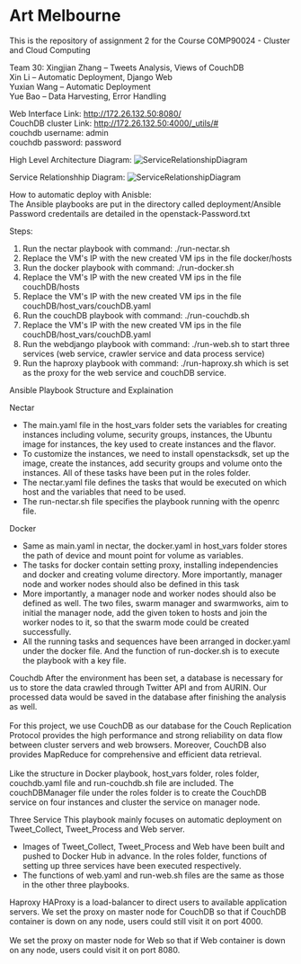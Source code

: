 # Art Melbourne 

This is the repository of assignment 2 for the Course COMP90024 - Cluster and Cloud Computing

Team 30:
Xingjian Zhang – Tweets Analysis, Views of CouchDB<br/>
Xin Li – Automatic Deployment, Django Web<br/>
Yuxian Wang – Automatic Deployment<br/>
Yue Bao – Data Harvesting, Error Handling<br/>


Web Interface Link: http://172.26.132.50:8080/<br/>
CouchDB cluster Link: http://172.26.132.50:4000/_utils/#<br/>
couchdb username: admin<br/>
couchdb password: password<br/>


High Level Architecture Diagram:
![ServiceRelationshipDiagram](https://github.com/xinl961104/City_Analytics_Cloud/tree/master/pictures/architecture_diagram.png)

Service Relationshhip Diagram:
![ServiceRelationshipDiagram](https://github.com/xinl961104/City_Analytics_Cloud/tree/master/pictures/service_relationships.png.png)


How to automatic deploy with Anisble: <br/>
The Ansible playbooks are put in the directory called deployment/Ansible<br/>
Password credentails are detailed in the openstack-Password.txt <br/>

Steps:<br/>
1. Run the nectar playbook with command: ./run-nectar.sh
2. Replace the VM's IP with the new created VM ips in the file docker/hosts 
3. Run the docker playbook with command: ./run-docker.sh
4. Replace the VM's IP with the new created VM ips in the file couchDB/hosts 
5. Replace the VM's IP with the new created VM ips in the file couchDB/host_vars/couchDB.yaml
6. Run the couchDB playbook with command: ./run-couchdb.sh
7. Replace the VM's IP with the new created VM ips in the file couchDB/host_vars/couchDB.yaml
8. Run the webdjango playbook with command: ./run-web.sh to start three services (web service, crawler service and data process service)
9. Run the haproxy playbook with command: ./run-haproxy.sh which is set as the proxy for the web service and couchDB service.

Ansible Playbook Structure and Explaination

Nectar
 - The main.yaml file in the host_vars folder sets the variables for creating instances including volume, security groups, instances, the Ubuntu image for instances, the key used to create instances and the flavor.
 - To customize the instances, we need to install openstacksdk, set up the image, create the instances, add security groups and volume onto the instances. All of these tasks have been put in the roles folder.
 - The nectar.yaml file defines the tasks that would be executed on which host and the variables that need to be used.
 - The run-nectar.sh file specifies the playbook running with the openrc file.

Docker
- Same as main.yaml in nectar, the docker.yaml in host_vars folder stores the path of device and mount point for volume as variables.
- The tasks for docker contain setting proxy, installing independencies and docker and creating volume directory. More importantly, manager node and worker nodes should also be defined in this task
- More importantly, a manager node and worker nodes should also be defined as well. The two files, swarm manager and swarmworks, aim to initial the manager node, add the given token to hosts and join the worker nodes to it, so that the swarm mode could be created successfully.
- All the running tasks and sequences have been arranged in docker.yaml under the docker file. And the function of run-docker.sh is to execute the playbook with a key file.

Couchdb
After the environment has been set, a database is necessary for us to store the data crawled through Twitter API and from AURIN. Our processed data would be saved in the database after finishing the analysis as well. <br/><br/>For this project, we use CouchDB as our database for the Couch Replication Protocol provides the high performance and strong reliability on data flow between cluster servers and web browsers. Moreover, CouchDB also provides MapReduce for comprehensive and efficient data retrieval.<br/><br/>
Like the structure in Docker playbook, host_vars folder, roles folder, couchdb.yaml file and run-couchdb.sh file are included.
The couchDBManager file under the roles folder is to create the CouchDB service on four instances and cluster the service on manager node.

Three Service
This playbook mainly focuses on automatic deployment on Tweet_Collect, Tweet_Process and Web server. 
- Images of Tweet_Collect, Tweet_Process and Web have been built and pushed to Docker Hub in advance. In the roles folder, functions of setting up three services have been executed respectively.
- The functions of web.yaml and run-web.sh files are the same as those in the other three playbooks.

Haproxy
HAProxy is a load-balancer to direct users to available application servers.
We set the proxy on master node for CouchDB so that if CouchDB container is down on any node, users could still visit it on port 4000. <br/><br/>
We set the proxy on master node for Web so that if Web container is down on any node, users could visit it on port 8080. 





